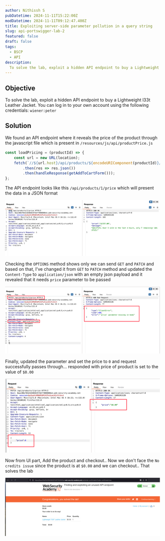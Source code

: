 ```yaml
---
author: Nithissh S
pubDatetime: 2024-11-11T15:22:00Z
modDatetime: 2024-11-11T09:12:47.400Z
title: Exploiting server-side parameter pollution in a query string
slug: api-portswigger-lab-2
featured: false
draft: false
tags:
  - BSCP
  - API
description:
  To solve the lab, exploit a hidden API endpoint to buy a Lightweight l33t Leather Jacket. You can log in to your own account using the following credentials `wiener:peter` 
---
```


## Objective 

To solve the lab, exploit a hidden API endpoint to buy a Lightweight l33t Leather Jacket. You can log in to your own account using the following credentials: `wiener:peter`

## Solution 

We found an API endpoint where it reveals the price of the product through the javascript file which is present in `/resources/js/api/productPrice.js` 

```js
const loadPricing = (productId) => {
    const url = new URL(location);
    fetch(`//${url.host}/api/products/${encodeURIComponent(productId)}/price`)
        .then(res => res.json())
        .then(handleResponse(getAddToCartForm()));
};
```

The API endpoint looks like this `/api/products/1/price` which will present the data in a JSON format 

![](../../assets/images/bscp/api/api-3.png)

Checking the `OPTIONS` method shows only we can send `GET` and `PATCH` and based on that, I've changed it from `GET` to `PATCH` method and updated the `Content-Type` to `application/json` with an empty json payload and it revealed that it needs `price` parameter to be passed

![](../../assets/images/bscp/api/api-4.png)

Finally, updated the parameter and set the price to `0` and request successfully passes through... responded with price of product is set to the value of `$0.00`

![](../../assets/images/bscp/api/api-5.png)

Now from UI part, Add the product and checkout.. Now we don't face the `No credits issue` since the product is at `$0.00` and we can checkout.. That solves the lab 

![](../../assets/images/bscp/api/api-6.png)